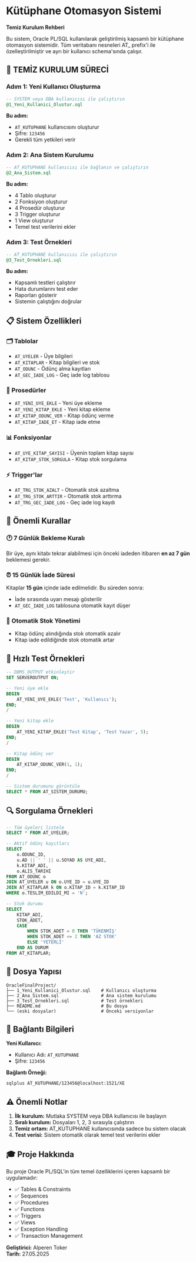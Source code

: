 # Kütüphane Otomasyon Sistemi

**Temiz Kurulum Rehberi**

Bu sistem, Oracle PL/SQL kullanılarak geliştirilmiş kapsamlı bir kütüphane otomasyon sistemidir. Tüm veritabanı nesneleri AT_ prefix'i ile özelleştirilmiştir ve ayrı bir kullanıcı schema'sında çalışır.

## 🚀 TEMİZ KURULUM SÜRECİ

### Adım 1: Yeni Kullanıcı Oluşturma

```sql
-- SYSTEM veya DBA kullanıcısı ile çalıştırın
@1_Yeni_Kullanici_Olustur.sql
```

**Bu adım:**
- `AT_KUTUPHANE` kullanıcısını oluşturur
- Şifre: `123456`
- Gerekli tüm yetkileri verir

### Adım 2: Ana Sistem Kurulumu

```sql
-- AT_KUTUPHANE kullanıcısı ile bağlanın ve çalıştırın
@2_Ana_Sistem.sql
```

**Bu adım:**
- 4 Tablo oluşturur
- 2 Fonksiyon oluşturur
- 4 Prosedür oluşturur
- 3 Trigger oluşturur
- 1 View oluşturur
- Temel test verilerini ekler

### Adım 3: Test Örnekleri

```sql
-- AT_KUTUPHANE kullanıcısı ile çalıştırın
@3_Test_Ornekleri.sql
```

**Bu adım:**
- Kapsamlı testleri çalıştırır
- Hata durumlarını test eder
- Raporları gösterir
- Sistemin çalıştığını doğrular

## 📋 Sistem Özellikleri

### 🗂️ Tablolar
- `AT_UYELER` - Üye bilgileri
- `AT_KITAPLAR` - Kitap bilgileri ve stok
- `AT_ODUNC` - Ödünç alma kayıtları
- `AT_GEC_IADE_LOG` - Geç iade log tablosu

### 🔧 Prosedürler
- `AT_YENI_UYE_EKLE` - Yeni üye ekleme
- `AT_YENI_KITAP_EKLE` - Yeni kitap ekleme
- `AT_KITAP_ODUNC_VER` - Kitap ödünç verme
- `AT_KITAP_IADE_ET` - Kitap iade etme

### 📊 Fonksiyonlar
- `AT_UYE_KITAP_SAYISI` - Üyenin toplam kitap sayısı
- `AT_KITAP_STOK_SORGULA` - Kitap stok sorgulama

### ⚡ Trigger'lar
- `AT_TRG_STOK_AZALT` - Otomatik stok azaltma
- `AT_TRG_STOK_ARTTIR` - Otomatik stok arttırma
- `AT_TRG_GEC_IADE_LOG` - Geç iade log kaydı

## 🎯 Önemli Kurallar

### 🕐 7 Günlük Bekleme Kuralı
Bir üye, aynı kitabı tekrar alabilmesi için önceki iadeden itibaren **en az 7 gün** beklemesi gerekir.

### ⏰ 15 Günlük İade Süresi
Kitaplar **15 gün** içinde iade edilmelidir. Bu süreden sonra:
- İade sırasında uyarı mesajı gösterilir
- `AT_GEC_IADE_LOG` tablosuna otomatik kayıt düşer

### 🔄 Otomatik Stok Yönetimi
- Kitap ödünç alındığında stok otomatik azalır
- Kitap iade edildiğinde stok otomatik artar

## 📝 Hızlı Test Örnekleri

```sql
-- DBMS_OUTPUT etkinleştir
SET SERVEROUTPUT ON;

-- Yeni üye ekle
BEGIN
    AT_YENI_UYE_EKLE('Test', 'Kullanıcı');
END;
/

-- Yeni kitap ekle
BEGIN
    AT_YENI_KITAP_EKLE('Test Kitap', 'Test Yazar', 5);
END;
/

-- Kitap ödünç ver
BEGIN
    AT_KITAP_ODUNC_VER(1, 1);
END;
/

-- Sistem durumunu görüntüle
SELECT * FROM AT_SISTEM_DURUMU;
```

## 🔍 Sorgulama Örnekleri

```sql
-- Tüm üyeleri listele
SELECT * FROM AT_UYELER;

-- Aktif ödünç kayıtları
SELECT 
    o.ODUNC_ID,
    u.AD || ' ' || u.SOYAD AS UYE_ADI,
    k.KITAP_ADI,
    o.ALIS_TARIHI
FROM AT_ODUNC o
JOIN AT_UYELER u ON o.UYE_ID = u.UYE_ID
JOIN AT_KITAPLAR k ON o.KITAP_ID = k.KITAP_ID
WHERE o.TESLIM_EDILDI_MI = 'N';

-- Stok durumu
SELECT 
    KITAP_ADI,
    STOK_ADET,
    CASE 
        WHEN STOK_ADET = 0 THEN 'TÜKENMİŞ'
        WHEN STOK_ADET <= 2 THEN 'AZ STOK'
        ELSE 'YETERLİ'
    END AS DURUM
FROM AT_KITAPLAR;
```

## 📁 Dosya Yapısı

```
OracleFinalProject/
├── 1_Yeni_Kullanici_Olustur.sql    # Kullanıcı oluşturma
├── 2_Ana_Sistem.sql                # Ana sistem kurulumu
├── 3_Test_Ornekleri.sql            # Test örnekleri
├── README.md                       # Bu dosya
└── (eski dosyalar)                 # Önceki versiyonlar
```

## 🔐 Bağlantı Bilgileri

**Yeni Kullanıcı:**
- Kullanıcı Adı: `AT_KUTUPHANE`
- Şifre: `123456`

**Bağlantı Örneği:**
```bash
sqlplus AT_KUTUPHANE/123456@localhost:1521/XE
```

## ⚠️ Önemli Notlar

1. **İlk kurulum:** Mutlaka SYSTEM veya DBA kullanıcısı ile başlayın
2. **Sıralı kurulum:** Dosyaları 1, 2, 3 sırasıyla çalıştırın
3. **Temiz ortam:** AT_KUTUPHANE kullanıcısında sadece bu sistem olacak
4. **Test verisi:** Sistem otomatik olarak temel test verilerini ekler

## 🎓 Proje Hakkında

Bu proje Oracle PL/SQL'in tüm temel özelliklerini içeren kapsamlı bir uygulamadır:
- ✅ Tables & Constraints
- ✅ Sequences
- ✅ Procedures
- ✅ Functions
- ✅ Triggers
- ✅ Views
- ✅ Exception Handling
- ✅ Transaction Management

**Geliştirici:** Alperen Toker  
**Tarih:** 27.05.2025 

